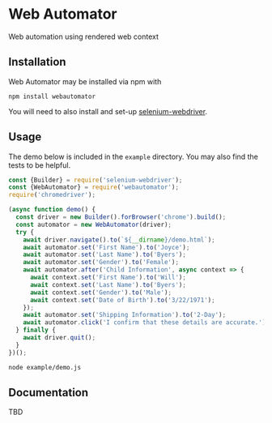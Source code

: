 # Web Automator
Web automation using rendered web context

## Installation

Web Automator may be installed via npm with

    npm install webautomator

You will need to also install and set-up [selenium-webdriver](https://www.npmjs.com/package/selenium-webdriver).

## Usage

The demo below is included in the `example` directory. You may also find the tests to be helpful.

```js
const {Builder} = require('selenium-webdriver');
const {WebAutomator} = require('webautomator');
require('chromedriver');

(async function demo() {
  const driver = new Builder().forBrowser('chrome').build();
  const automator = new WebAutomator(driver);
  try {
    await driver.navigate().to(`${__dirname}/demo.html`);
    await automator.set('First Name').to('Joyce');
    await automator.set('Last Name').to('Byers');
    await automator.set('Gender').to('Female');
    await automator.after('Child Information', async context => {
      await context.set('First Name').to('Will');
      await context.set('Last Name').to('Byers');
      await context.set('Gender').to('Male');
      await context.set('Date of Birth').to('3/22/1971');
    });
    await automator.set('Shipping Information').to('2-Day');
    await automator.click('I confirm that these details are accurate.');
  } finally {
    await driver.quit();
  }
})();
```

```bash
node example/demo.js
```

## Documentation

TBD
